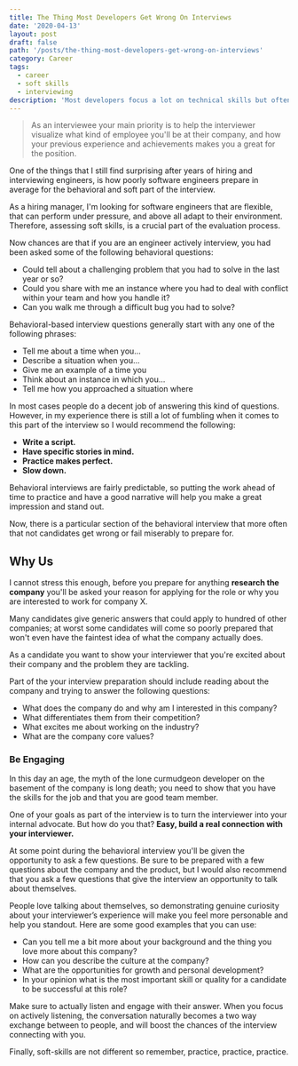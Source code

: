 ```yaml
---
title: The Thing Most Developers Get Wrong On Interviews
date: '2020-04-13'
layout: post
draft: false
path: '/posts/the-thing-most-developers-get-wrong-on-interviews'
category: Career
tags:
  - career
  - soft skills
  - interviewing
description: 'Most developers focus a lot on technical skills but often fail to prepare for the most basic of soft skills interviews'
---
```


<!--Most developers focus a lot on technical skills but often fail to prepare for the most basic of soft skills interviews-->

<blockquote className="p-4 italic border-l-4 bg-neutral-100 text-neutral-600 border-neutral-500 quote">
As an interviewee your main priority is to help the interviewer visualize what kind of employee you'll be at their company, and how your previous experience and achievements makes you a great for the position.
</blockquote>

One of the things that I still find surprising after years of hiring and interviewing engineers, is how poorly software engineers prepare in average for the behavioral and soft part of the interview.

As a hiring manager, I'm looking for software engineers that are flexible, that can perform under pressure, and above all adapt to their environment. Therefore, assessing soft skills, is a crucial part of the evaluation process.

Now chances are that if you are an engineer actively interview, you had been asked some of the following behavioral questions:

- Could tell about a challenging problem that you had to solve in the last year or so?
- Could you share with me an instance where you had to deal with conflict within your team and how you handle it?
- Can you walk me through a difficult bug you had to solve?

Behavioral-based interview questions generally start with any one of the following phrases:

- Tell me about a time when you…
- Describe a situation when you…
- Give me an example of a time you
- Think about an instance in which you…
- Tell me how you approached a situation where

In most cases people do a decent job of answering this kind of questions. However, in my experience there is still a lot of fumbling when it comes to this part of the interview so I would recommend the following:

- **Write a script.**
- **Have specific stories in mind.**
- **Practice makes perfect.**
- **Slow down.**

Behavioral interviews are fairly predictable, so putting the work ahead of time to practice and have a good narrative will help you make a great impression and stand out.

Now, there is a particular section of the behavioral interview that more often that not candidates get wrong or fail miserably to prepare for.

## Why Us

I cannot stress this enough, before you prepare for anything **research the company** you'll be asked your reason for applying for the role or why you are interested to work for company X.

Many candidates give generic answers that could apply to hundred of other companies; at worst some candidates will come so poorly prepared that won't even have the faintest idea of what the company actually does.

As a candidate you want to show your interviewer that you're excited about their company and the problem they are tackling.

Part of the your interview preparation should include reading about the company and trying to answer the following questions:

- What does the company do and why am I interested in this company?
- What differentiates them from their competition?
- What excites me about working on the industry?
- What are the company core values?

### Be Engaging

In this day an age, the myth of the lone curmudgeon developer on the basement of the company is long death; you need to show that you have the skills for the job and that you are good team member.

One of your goals as part of the interview is to turn the interviewer into your internal advocate. But how do you that? **Easy, build a real connection with your interviewer.**

At some point during the behavioral interview you'll be given the opportunity to ask a few questions. Be sure to be prepared with a few questions about the company and the product, but I would also recommend that you ask a few questions that give the interview an opportunity to talk about themselves.

People love talking about themselves, so demonstrating genuine curiosity about your interviewer’s experience will make you feel more personable and help you standout. Here are some good examples that you can use:

- Can you tell me a bit more about your background and the thing you love more about this company?
- How can you describe the culture at the company?
- What are the opportunities for growth and personal development?
- In your opinion what is the most important skill or quality for a candidate to be successful at this role?

Make sure to actually listen and engage with their answer. When you focus on actively listening, the conversation naturally becomes a two way exchange between to people, and will boost the chances of the interview connecting with you.

Finally, soft-skills are not different so remember, practice, practice, practice.
